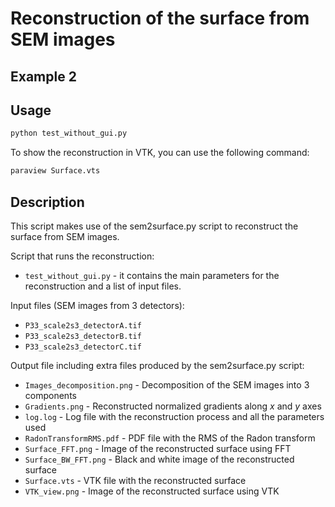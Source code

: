 # Reconstruction of the surface from SEM images
## Example 2

## Usage

```bash
python test_without_gui.py
```

To show the reconstruction in VTK, you can use the following command:
```bash
paraview Surface.vts
```

## Description

This script makes use of the sem2surface.py script to reconstruct the surface from SEM images.

Script that runs the reconstruction:

- `test_without_gui.py` - it contains the main parameters for the reconstruction and a list of input files.

Input files (SEM images from 3 detectors):

- `P33_scale2s3_detectorA.tif`
- `P33_scale2s3_detectorB.tif`
- `P33_scale2s3_detectorC.tif`

Output file including extra files produced by the sem2surface.py script:

- `Images_decomposition.png` - Decomposition of the SEM images into 3 components
- `Gradients.png` - Reconstructed normalized gradients along $x$ and $y$ axes
- `log.log` - Log file with the reconstruction process and all the parameters used
- `RadonTransformRMS.pdf` - PDF file with the RMS of the Radon transform
- `Surface_FFT.png` - Image of the reconstructed surface using FFT
- `Surface_BW_FFT.png` - Black and white image of the reconstructed surface
- `Surface.vts` - VTK file with the reconstructed surface
- `VTK_view.png` - Image of the reconstructed surface using VTK


